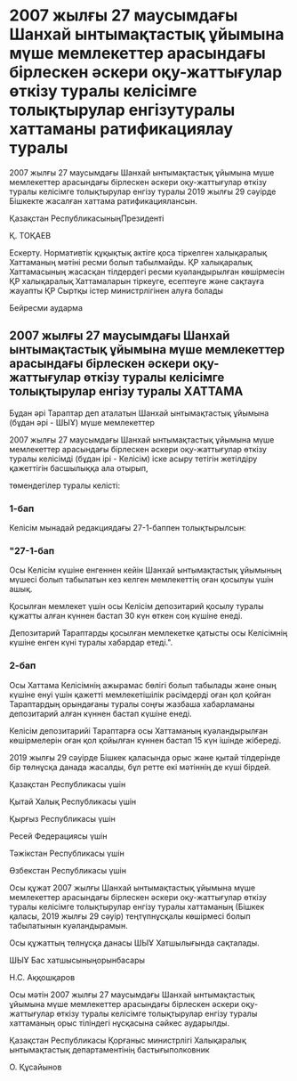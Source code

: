 # 2007 жылғы 27 маусымдағы Шанхай ынтымақтастық ұйымына мүше мемлекеттер арасындағы бірлескен әскери оқу-жаттығулар өткізу туралы келісімге толықтырулар енгізутуралы хаттаманы ратификациялау туралы

2007 жылғы 27 маусымдағы Шанхай ынтымақтастық ұйымына мүше мемлекеттер арасындағы бірлескен әскери оқу-жаттығулар өткізу туралы келісімге толықтырулар енгізу туралы 2019 жылғы 29 сәуірде Бішкекте жасалған хаттама ратификациялансын.

Қазақстан РеспубликасыныңПрезиденті

Қ. ТОҚАЕВ

Ескерту. Нормативтік құқықтық актіге қоса тіркелген халықаралық Хаттаманың мәтіні ресми болып табылмайды. ҚР халықаралық Хаттамасының жасасқан тілдердегі ресми куәландырылған көшірмесін ҚР халықаралық Хаттамаларын тіркеуге, есептеуге және сақтауға жауапты ҚР Сыртқы істер министрлігінен алуға болады

Бейресми аударма

## 2007 жылғы 27 маусымдағы Шанхай ынтымақтастық ұйымына мүше мемлекеттер арасындағы бірлескен әскери оқу-жаттығулар өткізу туралы келісімге толықтырулар енгізу туралы ХАТТАМА

Бұдан әрі Тараптар деп аталатын Шанхай ынтымақтастық ұйымына (бұдан әрі - ШЫҰ) мүше мемлекеттер

2007 жылғы 27 маусымдағы Шанхай ынтымақтастық ұйымына мүше мемлекеттер арасындағы бірлескен әскери оқу-жаттығулар өткізу туралы келісімді (бұдан ірі - Келісім) іске асыру тетігін жетілдіру қажеттігін басшылыққа ала отырып,

төмендегілер туралы келісті:

### 1-бап

Келісім мынадай редакциядағы 27-1-баппен толықтырылсын:

### "27-1-бап

Осы Келісім күшіне енгеннен кейін Шанхай ынтымақтастық ұйымының мүшесі болып табылатын кез келген мемлекеттің оған қосылуы үшін ашық.

Қосылған мемлекет үшін осы Келісім депозитарий қосылу туралы құжатты алған күннен бастап 30 күн өткен соң күшіне енеді.

Депозитарий Тараптарды қосылған мемлекетке қатысты осы Келісімнің күшіне енген күні туралы хабардар етеді.".

### 2-бап

Осы Хаттама Келісімнің ажырамас бөлігі болып табылады және оның күшіне енуі үшін қажетті мемлекетішілік рәсімдерді оған қол қойған Тараптардың орындағаны туралы соңғы жазбаша хабарламаны депозитарий алған күннен бастап күшіне енеді.

Келісім депозитарийі Тараптарға осы Хаттаманың куәландырылған көшірмелерін оған қол қойылған күннен бастап 15 күн ішінде жібереді.

2019 жылғы 29 сәуірде Бішкек қаласында орыс және қытай тілдерінде бір төлнұсқа данада жасалды, бұл ретте екі мәтіннің де күші бірдей.

Қазақстан Республикасы үшін

Қытай Халық Республикасы үшін

Қырғыз Республикасы үшін

Ресей Федерациясы үшін

Тәжікстан Республикасы үшін

Өзбекстан Республикасы үшін

Осы құжат 2007 жылғы Шанхай ынтымақтастық ұйымына мүше мемлекеттер арасындағы бірлескен әскери оқу-жаттығулар өткізу туралы келісімге толықтырулар енгізу туралы хаттаманың (Бішкек қаласы, 2019 жылғы 29 сәуір) теңтүпнұсқалы көшірмесі болып табылатынын куәландырамын.

Осы құжаттың төлнұсқа данасы ШЫҰ Хатшылығында сақталады.

ШЫҰ Бас хатшысыныңорынбасары

Н.С. Аққошқаров

Осы мәтін 2007 жылғы 27 маусымдағы Шанхай ынтымақтастық ұйымына мүше мемлекеттер арасындағы бірлескен әскери оқу-жаттығулар өткізу туралы келісімге толықтырулар енгізу туралы хаттаманың орыс тіліндегі нұсқасына сәйкес аударылды.

Қазақстан Республикасы Қорғаныс министрлігі Халықаралық ынтымақтастық департаментінің бастығыполковник

О. Құсайынов

